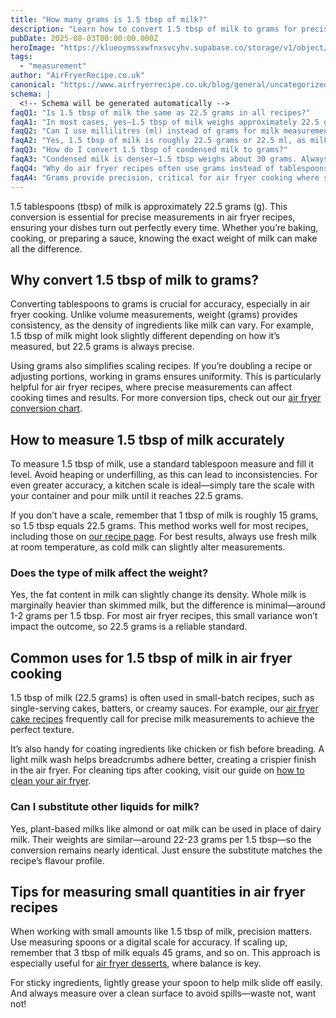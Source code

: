 ```yaml
---
title: "How many grams is 1.5 tbsp of milk?"
description: "Learn how to convert 1.5 tbsp of milk to grams for precise air fryer recipes. Get accurate measurements in seconds!"
pubDate: 2025-08-03T00:00:00.000Z
heroImage: "https://klueoymssxwfnxsvcyhv.supabase.co/storage/v1/object/public/Shmucket/how-many-grams-is-1-5-tbsp-of-milk.webp"
tags:
  - "measurement"
author: "AirFryerRecipe.co.uk"
canonical: "https://www.airfryerrecipe.co.uk/blog/general/uncategorized/how-many-grams-is-1-5-tbsp-of-milk"
schema: |
  <!-- Schema will be generated automatically -->
faqQ1: "Is 1.5 tbsp of milk the same as 22.5 grams in all recipes?"
faqA1: "In most cases, yes—1.5 tbsp of milk weighs approximately 22.5 grams. However, slight variations can occur due to milk temperature or fat content. For air fryer recipes, this small difference rarely affects results, but for baking, a scale is best."
faqQ2: "Can I use millilitres (ml) instead of grams for milk measurements?"
faqA2: "Yes, 1.5 tbsp of milk is roughly 22.5 grams or 22.5 ml, as milk’s density is close to 1 g/ml. However, grams are more reliable for air fryer cooking, as they account for ingredient density."
faqQ3: "How do I convert 1.5 tbsp of condensed milk to grams?"
faqA3: "Condensed milk is denser—1.5 tbsp weighs about 30 grams. Always check recipe specifics, as substitutions can alter textures in air fryer dishes like custards or glazes."
faqQ4: "Why do air fryer recipes often use grams instead of tablespoons?"
faqA4: "Grams provide precision, critical for air fryer cooking where small quantities are common. Unlike volume measures, weight ensures consistency across recipes, from crispy coatings to fluffy cakes."
---
```

<p>1.5 tablespoons (tbsp) of milk is approximately 22.5 grams (g). This conversion is essential for precise measurements in air fryer recipes, ensuring your dishes turn out perfectly every time. Whether you’re baking, cooking, or preparing a sauce, knowing the exact weight of milk can make all the difference.</p>

<h2>Why convert 1.5 tbsp of milk to grams?</h2>  
<p>Converting tablespoons to grams is crucial for accuracy, especially in air fryer cooking. Unlike volume measurements, weight (grams) provides consistency, as the density of ingredients like milk can vary. For example, 1.5 tbsp of milk might look slightly different depending on how it’s measured, but 22.5 grams is always precise.</p>  
<p>Using grams also simplifies scaling recipes. If you’re doubling a recipe or adjusting portions, working in grams ensures uniformity. This is particularly helpful for air fryer recipes, where precise measurements can affect cooking times and results. For more conversion tips, check out our <a href=https://www.airfryerrecipe.co.uk/air-fryer-conversion-chart>air fryer conversion chart</a>.</p>

<h2>How to measure 1.5 tbsp of milk accurately</h2>  
<p>To measure 1.5 tbsp of milk, use a standard tablespoon measure and fill it level. Avoid heaping or underfilling, as this can lead to inconsistencies. For even greater accuracy, a kitchen scale is ideal—simply tare the scale with your container and pour milk until it reaches 22.5 grams.</p>  
<p>If you don’t have a scale, remember that 1 tbsp of milk is roughly 15 grams, so 1.5 tbsp equals 22.5 grams. This method works well for most recipes, including those on <a href=https://www.airfryerrecipe.co.uk/recipes>our recipe page</a>. For best results, always use fresh milk at room temperature, as cold milk can slightly alter measurements.</p>

<h3>Does the type of milk affect the weight?</h3>  
<p>Yes, the fat content in milk can slightly change its density. Whole milk is marginally heavier than skimmed milk, but the difference is minimal—around 1-2 grams per 1.5 tbsp. For most air fryer recipes, this small variance won’t impact the outcome, so 22.5 grams is a reliable standard.</p>

<h2>Common uses for 1.5 tbsp of milk in air fryer cooking</h2>  
<p>1.5 tbsp of milk (22.5 grams) is often used in small-batch recipes, such as single-serving cakes, batters, or creamy sauces. For example, our <a href=https://www.airfryerrecipe.co.uk/recipe-category/cakes>air fryer cake recipes</a> frequently call for precise milk measurements to achieve the perfect texture.</p>  
<p>It’s also handy for coating ingredients like chicken or fish before breading. A light milk wash helps breadcrumbs adhere better, creating a crispier finish in the air fryer. For cleaning tips after cooking, visit our guide on <a href=https://www.airfryerrecipe.co.uk/air-fryer-cleaner>how to clean your air fryer</a>.</p>

<h3>Can I substitute other liquids for milk?</h3>  
<p>Yes, plant-based milks like almond or oat milk can be used in place of dairy milk. Their weights are similar—around 22-23 grams per 1.5 tbsp—so the conversion remains nearly identical. Just ensure the substitute matches the recipe’s flavour profile.</p>

<h2>Tips for measuring small quantities in air fryer recipes</h2>  
<p>When working with small amounts like 1.5 tbsp of milk, precision matters. Use measuring spoons or a digital scale for accuracy. If scaling up, remember that 3 tbsp of milk equals 45 grams, and so on. This approach is especially useful for <a href=https://www.airfryerrecipe.co.uk/recipe-category/dessert>air fryer desserts</a>, where balance is key.</p>  
<p>For sticky ingredients, lightly grease your spoon to help milk slide off easily. And always measure over a clean surface to avoid spills—waste not, want not!</p>
